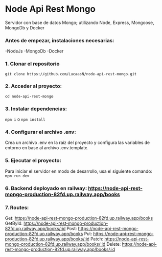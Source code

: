 # Node Api Rest Mongo

Servidor con base de datos Mongo; utilizando Node, Express, Mongoose, MongoDb y Docker

### Antes de empezar, instalaciones necesarias:
-NodeJs
-MongoDb
-Docker


### 1. Clonar el repositorio

`git clone https://github.com/LucaasN/node-api-rest-mongo.git`


### 2. Acceder al proyecto:

`cd node-api-rest-mongo`


### 3. Instalar dependencias:

`npm i` o `npm install`


### 4. Configurar el archivo .env:
Crea un archivo .env en la raíz del proyecto y configura las variables de entorno en base al archivo .env.template.


### 5. Ejecutar el proyecto:
Para iniciar el servidor en modo de desarrollo, usa el siguiente comando: `npm run dev`

### 6. Backend deployado en railway: https://node-api-rest-mongo-production-82fd.up.railway.app/books


### 7. Routes:
Get: https://node-api-rest-mongo-production-82fd.up.railway.app/books
GetById: https://node-api-rest-mongo-production-82fd.up.railway.app/books/:id
Post: https://node-api-rest-mongo-production-82fd.up.railway.app/books
Put: https://node-api-rest-mongo-production-82fd.up.railway.app/books/:id
Patch: https://node-api-rest-mongo-production-82fd.up.railway.app/books/:id
Delete: https://node-api-rest-mongo-production-82fd.up.railway.app/books/:id
